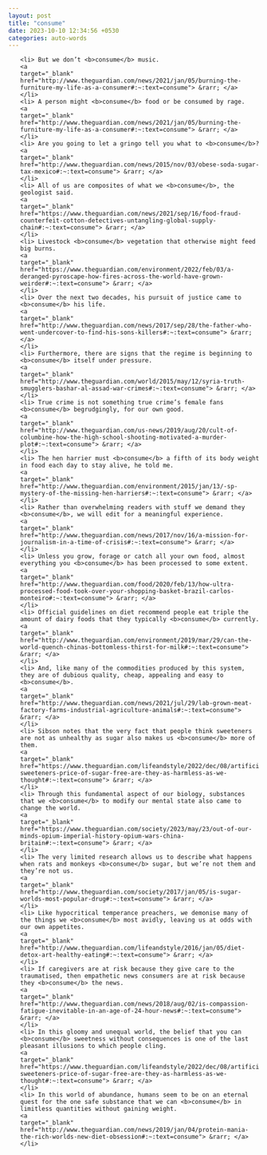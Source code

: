 ```yaml
---
layout: post
title: "consume"
date: 2023-10-10 12:34:56 +0530
categories: auto-words
---
```

<ol>

    <li> But we don’t <b>consume</b> music.
    <a 
    target="_blank" 
    href="http://www.theguardian.com/news/2021/jan/05/burning-the-furniture-my-life-as-a-consumer#:~:text=consume"> &rarr; </a>
    </li>
    <li> A person might <b>consume</b> food or be consumed by rage.
    <a 
    target="_blank" 
    href="http://www.theguardian.com/news/2021/jan/05/burning-the-furniture-my-life-as-a-consumer#:~:text=consume"> &rarr; </a>
    </li>
    <li> Are you going to let a gringo tell you what to <b>consume</b>?
    <a 
    target="_blank" 
    href="http://www.theguardian.com/news/2015/nov/03/obese-soda-sugar-tax-mexico#:~:text=consume"> &rarr; </a>
    </li>
    <li> All of us are composites of what we <b>consume</b>, the geologist said.
    <a 
    target="_blank" 
    href="https://www.theguardian.com/news/2021/sep/16/food-fraud-counterfeit-cotton-detectives-untangling-global-supply-chain#:~:text=consume"> &rarr; </a>
    </li>
    <li> Livestock <b>consume</b> vegetation that otherwise might feed big burns.
    <a 
    target="_blank" 
    href="https://www.theguardian.com/environment/2022/feb/03/a-deranged-pyroscape-how-fires-across-the-world-have-grown-weirder#:~:text=consume"> &rarr; </a>
    </li>
    <li> Over the next two decades, his pursuit of justice came to <b>consume</b> his life.
    <a 
    target="_blank" 
    href="http://www.theguardian.com/news/2017/sep/28/the-father-who-went-undercover-to-find-his-sons-killers#:~:text=consume"> &rarr; </a>
    </li>
    <li> Furthermore, there are signs that the regime is beginning to <b>consume</b> itself under pressure.
    <a 
    target="_blank" 
    href="http://www.theguardian.com/world/2015/may/12/syria-truth-smugglers-bashar-al-assad-war-crimes#:~:text=consume"> &rarr; </a>
    </li>
    <li> True crime is not something true crime’s female fans <b>consume</b> begrudgingly, for our own good.
    <a 
    target="_blank" 
    href="http://www.theguardian.com/us-news/2019/aug/20/cult-of-columbine-how-the-high-school-shooting-motivated-a-murder-plot#:~:text=consume"> &rarr; </a>
    </li>
    <li> The hen harrier must <b>consume</b> a fifth of its body weight in food each day to stay alive, he told me.
    <a 
    target="_blank" 
    href="http://www.theguardian.com/environment/2015/jan/13/-sp-mystery-of-the-missing-hen-harriers#:~:text=consume"> &rarr; </a>
    </li>
    <li> Rather than overwhelming readers with stuff we demand they <b>consume</b>, we will edit for a meaningful experience.
    <a 
    target="_blank" 
    href="http://www.theguardian.com/news/2017/nov/16/a-mission-for-journalism-in-a-time-of-crisis#:~:text=consume"> &rarr; </a>
    </li>
    <li> Unless you grow, forage or catch all your own food, almost everything you <b>consume</b> has been processed to some extent.
    <a 
    target="_blank" 
    href="http://www.theguardian.com/food/2020/feb/13/how-ultra-processed-food-took-over-your-shopping-basket-brazil-carlos-monteiro#:~:text=consume"> &rarr; </a>
    </li>
    <li> Official guidelines on diet recommend people eat triple the amount of dairy foods that they typically <b>consume</b> currently.
    <a 
    target="_blank" 
    href="http://www.theguardian.com/environment/2019/mar/29/can-the-world-quench-chinas-bottomless-thirst-for-milk#:~:text=consume"> &rarr; </a>
    </li>
    <li> And, like many of the commodities produced by this system, they are of dubious quality, cheap, appealing and easy to <b>consume</b>.
    <a 
    target="_blank" 
    href="http://www.theguardian.com/news/2021/jul/29/lab-grown-meat-factory-farms-industrial-agriculture-animals#:~:text=consume"> &rarr; </a>
    </li>
    <li> Sibson notes that the very fact that people think sweeteners are not as unhealthy as sugar also makes us <b>consume</b> more of them.
    <a 
    target="_blank" 
    href="https://www.theguardian.com/lifeandstyle/2022/dec/08/artificial-sweeteners-price-of-sugar-free-are-they-as-harmless-as-we-thought#:~:text=consume"> &rarr; </a>
    </li>
    <li> Through this fundamental aspect of our biology, substances that we <b>consume</b> to modify our mental state also came to change the world.
    <a 
    target="_blank" 
    href="https://www.theguardian.com/society/2023/may/23/out-of-our-minds-opium-imperial-history-opium-wars-china-britain#:~:text=consume"> &rarr; </a>
    </li>
    <li> The very limited research allows us to describe what happens when rats and monkeys <b>consume</b> sugar, but we’re not them and they’re not us.
    <a 
    target="_blank" 
    href="http://www.theguardian.com/society/2017/jan/05/is-sugar-worlds-most-popular-drug#:~:text=consume"> &rarr; </a>
    </li>
    <li> Like hypocritical temperance preachers, we demonise many of the things we <b>consume</b> most avidly, leaving us at odds with our own appetites.
    <a 
    target="_blank" 
    href="http://www.theguardian.com/lifeandstyle/2016/jan/05/diet-detox-art-healthy-eating#:~:text=consume"> &rarr; </a>
    </li>
    <li> If caregivers are at risk because they give care to the traumatised, then empathetic news consumers are at risk because they <b>consume</b> the news.
    <a 
    target="_blank" 
    href="http://www.theguardian.com/news/2018/aug/02/is-compassion-fatigue-inevitable-in-an-age-of-24-hour-news#:~:text=consume"> &rarr; </a>
    </li>
    <li> In this gloomy and unequal world, the belief that you can <b>consume</b> sweetness without consequences is one of the last pleasant illusions to which people cling.
    <a 
    target="_blank" 
    href="https://www.theguardian.com/lifeandstyle/2022/dec/08/artificial-sweeteners-price-of-sugar-free-are-they-as-harmless-as-we-thought#:~:text=consume"> &rarr; </a>
    </li>
    <li> In this world of abundance, humans seem to be on an eternal quest for the one safe substance that we can <b>consume</b> in limitless quantities without gaining weight.
    <a 
    target="_blank" 
    href="http://www.theguardian.com/news/2019/jan/04/protein-mania-the-rich-worlds-new-diet-obsession#:~:text=consume"> &rarr; </a>
    </li>